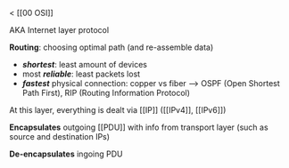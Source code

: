 < [[00 OSI]]

AKA Internet layer protocol

**Routing**: choosing optimal path (and re-assemble data)
- ***shortest***: least amount of devices
- most ***reliable***: least packets lost
- ***fastest*** physical connection: copper vs fiber
--> OSPF (Open Shortest Path First), RIP (Routing Information Protocol)

At this layer, everything is dealt via [[IP]] ([[IPv4]], [[IPv6]])

**Encapsulates** outgoing [[PDU]] with info from transport layer (such as source and destination IPs)

**De-encapsulates** ingoing PDU
